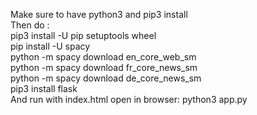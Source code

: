 Make sure to have python3 and pip3 install</br>
Then do :</br>
    pip3 install -U pip setuptools wheel</br>
    pip install -U spacy</br>
    python -m spacy download en_core_web_sm</br>
    python -m spacy download fr_core_news_sm</br>
    python -m spacy download de_core_news_sm</br>
    pip3 install flask</br>
And run with index.html open in browser: python3 app.py</br>